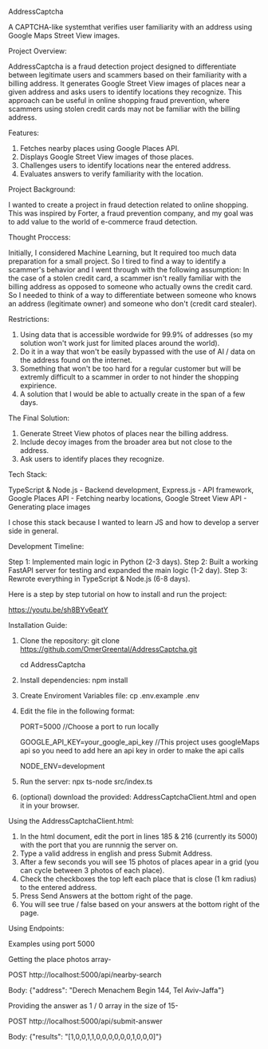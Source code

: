 AddressCaptcha

A CAPTCHA-like systemthat verifies user familiarity with an address using Google Maps Street View images.


Project Overview: 

AddressCaptcha is a fraud detection project designed to differentiate between legitimate users and scammers based on their familiarity with a billing address.
It generates Google Street View images of places near a given address and asks users to identify locations they recognize.
This approach can be useful in online shopping fraud prevention, where scammers using stolen credit cards may not be familiar with the billing address.


Features: 

1. Fetches nearby places using Google Places API.
2. Displays Google Street View images of those places.
3. Challenges users to identify locations near the entered address.
4. Evaluates answers to verify familiarity with the location.


Project Background: 

I wanted to create a project in fraud detection related to online shopping.
This was inspired by Forter, a fraud prevention company, and my goal was to add value to the world of e-commerce fraud detection.

Thought Proccess: 

Initially, I considered Machine Learning, but It required too much data preparation for a small project.
So I tired to find a way to identify a scammer's behavior and I went through with the following assumption:
In the case of a stolen credit card, a scammer isn't really familiar with the billing address as opposed to someone who actually owns the credit card.
So I needed to think of a way to differentiate between someone who knows an address (legitimate owner) and someone who don't (credit card stealer).

Restrictions:

1. Using data that is accessible wordwide for 99.9% of addresses (so my solution won't work just for limited places around the world).
2. Do it in a way that won't be easily bypassed with the use of AI / data on the address found on the internet.
3. Something that won't be too hard for a regular customer but will be extremly difficult to a scammer in order to not hinder the shopping expirience.   
4. A solution that I would be able to actually create in the span of a few days.

The Final Solution:

1. Generate Street View photos of places near the billing address.
2. Include decoy images from the broader area but not close to the address.
3. Ask users to identify places they recognize.


Tech Stack:

TypeScript & Node.js - Backend development, Express.js - API framework, Google Places API	- Fetching nearby locations, Google Street View API - Generating place images

I chose this stack because I wanted to learn JS and how to develop a server side in general. 


Development Timeline:

Step 1: Implemented main logic in Python (2-3 days).
Step 2: Built a working FastAPI server for testing and expanded the main logic (1-2 day).
Step 3: Rewrote everything in TypeScript & Node.js (6-8 days).


Here is a step by step tutorial on how to install and run the project: 

https://youtu.be/sh8BYv6eatY


Installation Guide:

1. Clone the repository:
   git clone https://github.com/OmerGreental/AddressCaptcha.git
   
   cd AddressCaptcha
   
3. Install dependencies: npm install

4. Create Enviroment Variables file:
   cp .env.example .env

5. Edit the file in the following format:
   
   PORT=5000 //Choose a port to run locally
   
   GOOGLE_API_KEY=your_google_api_key //This project uses googleMaps api so you need to add here an api key in order to make the api calls
   
   NODE_ENV=development

7. Run the server:
   npx ts-node src/index.ts

8. (optional) download the provided: AddressCaptchaClient.html and open it in your browser.


Using the AddressCaptchaClient.html: 

1. In the html document, edit the port in lines 185 & 216 (currently its 5000) with the port that you are runnnig the server on.
2. Type a valid address in english and press Submit Address.
3. After a few seconds you will see 15 photos of places apear in a grid (you can cycle between 3 photos of each place).
4. Check the checkboxes the top left each place that is close (1 km radius) to the entered address.
5. Press Send Answers at the bottom right of the page.
6. You will see true / false based on your answers at the bottom right of the page.


Using Endpoints: 

Examples using port 5000

Getting the place photos array-

POST http://localhost:5000/api/nearby-search

Body: {"address": "Derech Menachem Begin 144, Tel Aviv-Jaffa"}


Providing the answer as 1 / 0 array in the size of 15-

POST http://localhost:5000/api/submit-answer

Body: {"results": "[1,0,0,1,1,0,0,0,0,0,0,1,0,0,0]"}







